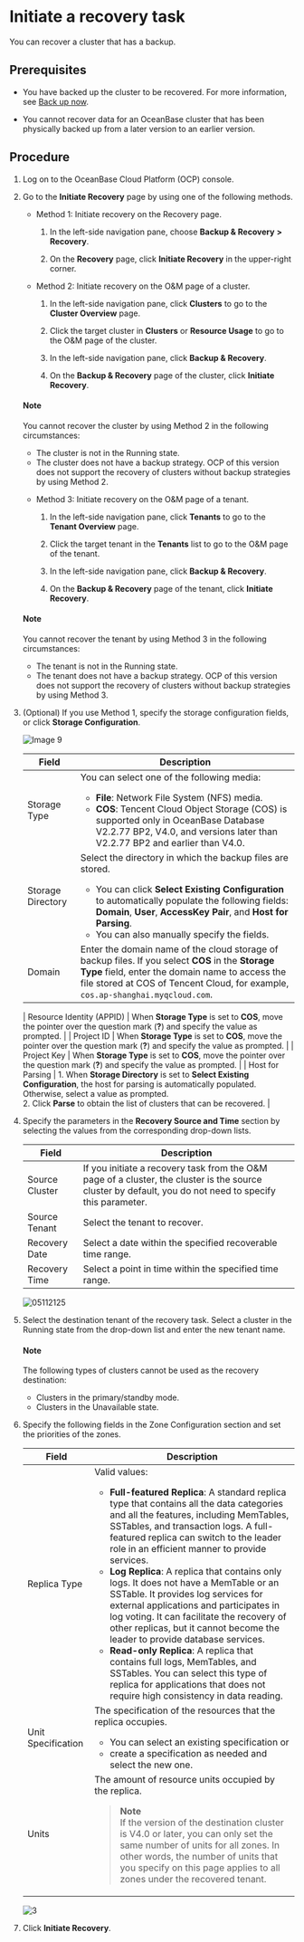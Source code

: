 # Initiate a recovery task

You can recover a cluster that has a backup.

## Prerequisites

* You have backed up the cluster to be recovered. For more information, see [Back up now](400.backup-now/100.back-up-cluster-now.md).

* You cannot recover data for an OceanBase cluster that has been physically backed up from a later version to an earlier version.

## Procedure

1. Log on to the OceanBase Cloud Platform (OCP) console.

2. Go to the **Initiate Recovery** page by using one of the following methods.

   * Method 1: Initiate recovery on the Recovery page.

      1. In the left-side navigation pane, choose **Backup & Recovery** **>** **Recovery**.

      2. On the **Recovery** page, click **Initiate Recovery** in the upper-right corner.

   * Method 2: Initiate recovery on the O&M page of a cluster.

      1. In the left-side navigation pane, click **Clusters** to go to the **Cluster Overview** page.

      2. Click the target cluster in **Clusters** or **Resource Usage** to go to the O&M page of the cluster.

      3. In the left-side navigation pane, click **Backup & Recovery**.

      4. On the **Backup & Recovery** page of the cluster, click **Initiate Recovery**.

    <main id="notice" type='explain'>
    <h4>Note</h4>
    <p>You cannot recover the cluster by using Method 2 in the following circumstances:</p>
    <ul>
    <li>The cluster is not in the Running state.</li>
    <li>The cluster does not have a backup strategy.
    OCP of this version does not support the recovery of clusters without backup strategies by using Method 2.</li>
    </ul>
    </main>

   * Method 3: Initiate recovery on the O&M page of a tenant.

      1. In the left-side navigation pane, click **Tenants** to go to the **Tenant Overview** page.

      2. Click the target tenant in the **Tenants** list to go to the O&M page of the tenant.

      3. In the left-side navigation pane, click **Backup & Recovery**.

      4. On the **Backup & Recovery** page of the tenant, click **Initiate Recovery**.

    <main id="notice" type='explain'>
    <h4>Note</h4>
    <p>You cannot recover the tenant by using Method 3 in the following circumstances:</p>
    <ul>
    <li>The tenant is not in the Running state.</li>
    <li>The tenant does not have a backup strategy.
    OCP of this version does not support the recovery of clusters without backup strategies by using Method 3.</li>
    </ul>
    </main>

3. (Optional) If you use Method 1, specify the storage configuration fields, or click **Storage Configuration**.

   ![Image 9](https://obbusiness-private.oss-cn-shanghai.aliyuncs.com/doc/img/ocp/401/%E5%AD%98%E5%82%A8%E9%85%8D%E7%BD%AE2.png)

   | Field | Description |
   |-------|-----|
   | Storage Type | You can select one of the following media: <ul><li>**File**: Network File System (NFS) media. </li><li> **COS**: Tencent Cloud Object Storage (COS) is supported only in OceanBase Database V2.2.77 BP2, V4.0, and versions later than V2.2.77 BP2 and earlier than V4.0. </li></ul> |
   | Storage Directory | Select the directory in which the backup files are stored.  <ul><li>You can click **Select Existing Configuration** to automatically populate the following fields: **Domain**, **User**, **AccessKey Pair**, and **Host for Parsing**. </li><li> You can also manually specify the fields.  </li></ul> |
   | Domain | Enter the domain name of the cloud storage of backup files. If you select **COS** in the **Storage Type** field, enter the domain name to access the file stored at COS of Tencent Cloud, for example, `cos.ap-shanghai.myqcloud.com`.  |
  
   | Resource Identity (APPID) | When **Storage Type** is set to **COS**, move the pointer over the question mark (**?**)  and specify the value as prompted. |
   | Project ID | When **Storage Type** is set to **COS**, move the pointer over the question mark (**?**)  and specify the value as prompted. |
   | Project Key | When **Storage Type** is set to **COS**, move the pointer over the question mark (**?**)  and specify the value as prompted. |
   | Host for Parsing | 1. When **Storage Directory** is set to **Select Existing Configuration**, the host for parsing is automatically populated. Otherwise, select a value as prompted.  </br>2. Click **Parse** to obtain the list of clusters that can be recovered.  |

4. Specify the parameters in the **Recovery Source and Time** section by selecting the values from the corresponding drop-down lists.

   | Field | Description |
   |-------|-------------------------------|
   | Source Cluster | If you initiate a recovery task from the O&M page of a cluster, the cluster is the source cluster by default, you do not need to specify this parameter.  |
   | Source Tenant | Select the tenant to recover.  |
   | Recovery Date | Select a date within the specified recoverable time range.  |
   | Recovery Time | Select a point in time within the specified time range.  |

   ![05112125](https://obbusiness-private.oss-cn-shanghai.aliyuncs.com/doc/img/ocp/401/%E6%81%A2%E5%A4%8D%E6%BA%90%E5%92%8C%E6%97%B6%E9%97%B4.png)

5. Select the destination tenant of the recovery task. Select a cluster in the Running state from the drop-down list and enter the new tenant name.

    <main id="notice" type='explain'>
    <h4>Note</h4>
    <p>The following types of clusters cannot be used as the recovery destination:</p>
    <ul>
    <li>Clusters in the primary/standby mode.</li>
    <li>Clusters in the Unavailable state.</li>
    </ul>
    </main>

6. Specify the following fields in the Zone Configuration section and set the priorities of the zones.

   | Field | Description |
   |---------|---|
   | Replica Type | Valid values: <ul><li>**Full-featured Replica**: A standard replica type that contains all the data categories and all the features, including MemTables, SSTables, and transaction logs. A full-featured replica can switch to the leader role in an efficient manner to provide services. </li><li>**Log Replica**: A replica that contains only logs. It does not have a MemTable or an SSTable. It provides log services for external applications and participates in log voting. It can facilitate the recovery of other replicas, but it cannot become the leader to provide database services.    </li><li>**Read-only Replica**: A replica that contains full logs, MemTables, and SSTables. You can select this type of replica for applications that does not require high consistency in data reading.  </li></ul> |
   | Unit Specification | The specification of the resources that the replica occupies.  <ul><li>You can select an existing specification or </li><li> create a specification as needed and select the new one.  </li></ul> |
   | Units | The amount of resource units occupied by the replica. <blockquote>**Note**</br>If the version of the destination cluster is V4.0 or later, you can only set the same number of units for all zones. In other words, the number of units that you specify on this page applies to all zones under the recovered tenant. </blockquote> |

   ![3](https://obbusiness-private.oss-cn-shanghai.aliyuncs.com/doc/img/ocp/401/%E6%96%B0%E5%BB%BA%E6%81%A2%E5%A4%8D%E7%A7%9F%E6%88%B7.png)

7. Click **Initiate Recovery**.
